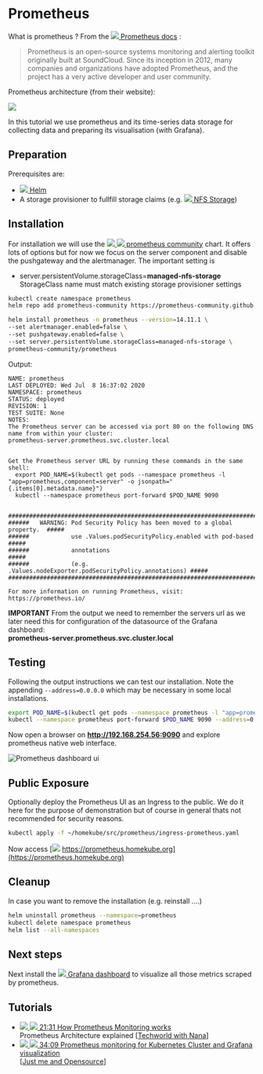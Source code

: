 # Prometheus

What is prometheus ? From the
[![](images/ico/book_16.png) Prometheus docs](https://prometheus.io/docs/introduction/overview/) :

> Prometheus is an open-source systems monitoring and alerting toolkit originally built at SoundCloud. Since its inception in 2012, many companies and organizations have adopted Prometheus, and the project has a very active developer and user community.

Prometheus architecture (from their website):

[![](images/3rd-party/prometheus-architecture.png)](https://prometheus.io/docs/introduction/overview/)

In this tutorial we use prometheus and its time-series data storage for collecting
data and preparing its visualisation (with Grafana).

## Preparation

Prerequisites are:

- ![](images/ico/color/homekube_16.png)[ Helm](helm.md)
- A storage provisioner to fullfill storage claims (e.g.
  ![](images/ico/color/homekube_16.png)[ NFS Storage](nfs.md))

## Installation

For installation we will use the
[![](images/ico/color/helm_16.png) ![](images/ico/github_16.png) prometheus community](https://github.com/prometheus-community/helm-charts)
chart. It offers lots of options but for now we focus on the server component and disable
the pushgateway and the alertmanager. The important setting is

- server.persistentVolume.storageClass=**managed-nfs-storage**  
  StorageClass name must match existing storage provisioner settings

```bash
kubectl create namespace prometheus
helm repo add prometheus-community https://prometheus-community.github.io/helm-charts

helm install prometheus -n prometheus --version=14.11.1 \
--set alertmanager.enabled=false \
--set pushgateway.enabled=false \
--set server.persistentVolume.storageClass=managed-nfs-storage \
prometheus-community/prometheus
```

Output:

```text
NAME: prometheus
LAST DEPLOYED: Wed Jul  8 16:37:02 2020
NAMESPACE: prometheus
STATUS: deployed
REVISION: 1
TEST SUITE: None
NOTES:
The Prometheus server can be accessed via port 80 on the following DNS name from within your cluster:
prometheus-server.prometheus.svc.cluster.local


Get the Prometheus server URL by running these commands in the same shell:
  export POD_NAME=$(kubectl get pods --namespace prometheus -l "app=prometheus,component=server" -o jsonpath="{.items[0].metadata.name}")
  kubectl --namespace prometheus port-forward $POD_NAME 9090


#################################################################################
######   WARNING: Pod Security Policy has been moved to a global property.  #####
######            use .Values.podSecurityPolicy.enabled with pod-based      #####
######            annotations                                               #####
######            (e.g. .Values.nodeExporter.podSecurityPolicy.annotations) #####
#################################################################################

For more information on running Prometheus, visit:
https://prometheus.io/
```

**IMPORTANT**
From the output we need to remember the servers url as we later need this for configuration of
the datasource of the Grafana dashboard:  
**prometheus-server.prometheus.svc.cluster.local**

## Testing

Following the output instructions we can test our installation. Note the appending `--address=0.0.0.0`
which may be necessary in some local installations.

```bash
export POD_NAME=$(kubectl get pods --namespace prometheus -l "app=prometheus,component=server" -o jsonpath="{.items[0].metadata.name}")
kubectl --namespace prometheus port-forward $POD_NAME 9090 --address=0.0.0.0
```

Now open a browser on **http://192.168.254.56:9090** and explore prometheus native web interface.

![Prometheus dashboard ui](images/prometheus-web.png)

## Public Exposure

Optionally deploy the Prometheus UI as an Ingress to the public. We do it here for the purpose of demonstration but of course
in general thats not recommended for security reasons.

```bash
kubectl apply -f ~/homekube/src/prometheus/ingress-prometheus.yaml
```

Now access
[![](images/ico/color/homekube_link_16.png) https://prometheus.homekube.org](https://prometheus.homekube.org)

## Cleanup

In case you want to remove the installation (e.g. reinstall ....)

```bash
helm uninstall prometheus --namespace=prometheus
kubectl delete namespace prometheus
helm list --all-namespaces
```

## Next steps

Next install the
![](images/ico/color/homekube_16.png)[ Grafana dashboard](grafana.md)
to visualize all those metrics scraped by prometheus.

## Tutorials

- [![](images/ico/color/youtube_16.png) ![](images/ico/instructor_16.png)
  21:31 How Prometheus Monitoring works](https://www.youtube.com/watch?v=h4Sl21AKiDg)  
   Prometheus Architecture explained
  [[Techworld with Nana](https://www.youtube.com/channel/UCdngmbVKX1Tgre699-XLlUA)]
- [![](images/ico/color/youtube_16.png) ![](images/ico/terminal_16.png) 34:09 Prometheus monitoring for Kubernetes Cluster and Grafana visualization](https://www.youtube.com/watch?v=CmPdyvgmw-A)  
  [[Just me and Opensource](https://www.youtube.com/channel/UC6VkhPuCCwR_kG0GExjoozg)]
